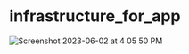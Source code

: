 # infrastructure_for_app


![Screenshot 2023-06-02 at 4 05 50 PM](https://github.com/Acerock1/infrastructure_for_app/assets/105067655/f2ff4d08-8336-401e-9b66-171f60317bda)
